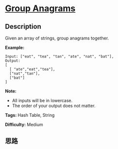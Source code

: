 # [Group Anagrams][title]

## Description

Given an array of strings, group anagrams together.

**Example:**
            Input: ["eat", "tea", "tan", "ate", "nat", "bat"],    Output:    [      [ "ate","eat","tea"],      ["nat","tan"],      ["bat"]    ]

**Note:**

  * All inputs will be in lowercase.
  * The order of your output does not matter.


**Tags:** Hash Table, String

**Difficulty:** Medium

## 思路

[title]: https://leetcode.com/problems/group-anagrams

